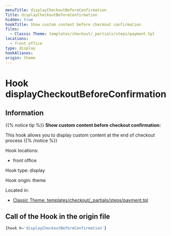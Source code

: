 ```yaml
---
menuTitle: displayCheckoutBeforeConfirmation
Title: displayCheckoutBeforeConfirmation
hidden: true
hookTitle: Show custom content before checkout confirmation
files:
  - Classic Theme: templates/checkout/_partials/steps/payment.tpl
locations:
  - front office
type: display
hookAliases:
origin: theme
---
```


# Hook displayCheckoutBeforeConfirmation

## Information

{{% notice tip %}}
**Show custom content before checkout confirmation:** 

This hook allows you to display custom content at the end of checkout process
{{% /notice %}}

Hook locations: 
  - front office

Hook type: display

Hook origin: theme

Located in: 
  - [Classic Theme: templates/checkout/_partials/steps/payment.tpl](https://github.com/PrestaShop/classic-theme/blob/develop/templates/checkout/_partials/steps/payment.tpl)

## Call of the Hook in the origin file

```php
{hook h='displayCheckoutBeforeConfirmation'}
```